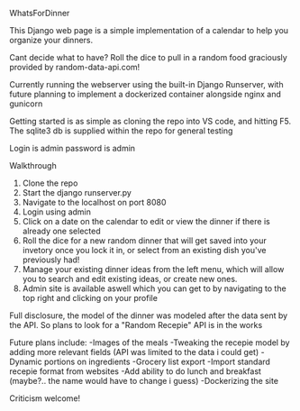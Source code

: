 WhatsForDinner

This Django web page is a simple implementation of a calendar to help you organize your dinners. 

Cant decide what to have? Roll the dice to pull in a random food graciously provided by random-data-api.com!

Currently running the webserver using the built-in Django Runserver, with future planning to implement a dockerized container alongside nginx and gunicorn

Getting started is as simple as cloning the repo into VS code, and hitting F5. The sqlite3 db is supplied within the repo for general testing 

Login is admin
password is admin

Walkthrough
1. Clone the repo
2. Start the django runserver.py
3. Navigate to the localhost on port 8080
4. Login using admin
5. Click on a date on the calendar to edit or view the dinner if there is already one selected
6. Roll the dice for a new random dinner that will get saved into your invetory once you lock it in, or select from an existing dish you've previously had!
7. Manage your existing dinner ideas from the left menu, which will allow you to search and edit existing ideas, or create new ones.
8. Admin site is available aswell which you can get to by navigating to the top right and clicking on your profile

Full disclosure, the model of the dinner was modeled after the data sent by the API. So plans to look for a "Random Recepie" API is in the works

Future plans include:
-Images of the meals
-Tweaking the recepie model by adding more relevant fields (API was limited to the data i could get)
-Dynamic portions on ingredients
-Grocery list export
-Import standard recepie format from websites
-Add ability to do lunch and breakfast (maybe?.. the name would have to change i guess)
-Dockerizing the site

Criticism welcome!
